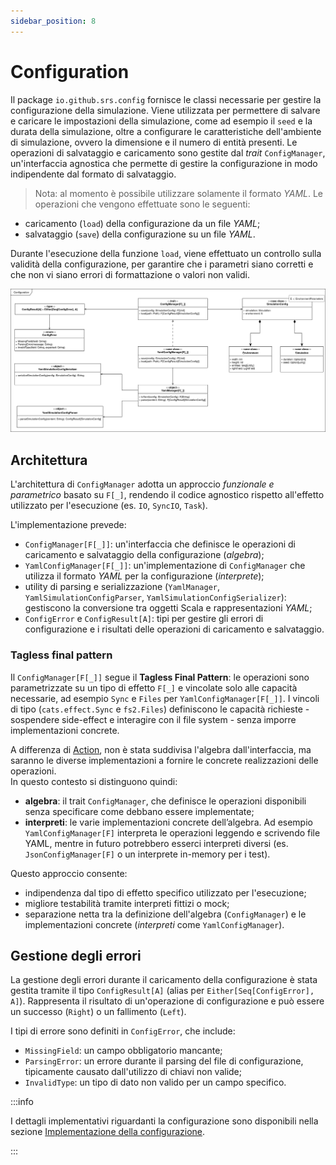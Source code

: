```yaml
---
sidebar_position: 8
---
```


# Configuration

Il package `io.github.srs.config` fornisce le classi necessarie per gestire la configurazione della simulazione.
Viene utilizzata per permettere di salvare e caricare le impostazioni della simulazione, come ad esempio il `seed` e la durata della simulazione, oltre a configurare le caratteristiche dell'ambiente di simulazione, ovvero la dimensione e il numero di entità presenti.
Le operazioni di salvataggio e caricamento sono gestite dal _trait_ `ConfigManager`, un'interfaccia agnostica che permette di gestire la configurazione in modo indipendente dal formato di salvataggio.

> Nota: al momento è possibile utilizzare solamente il formato _YAML_.
> Le operazioni che vengono effettuate sono le seguenti:

- caricamento (`load`) della configurazione da un file _YAML_;
- salvataggio (`save`) della configurazione su un file _YAML_.

Durante l'esecuzione della funzione `load`, viene effettuato un controllo sulla validità della configurazione, per garantire che i parametri siano corretti e che non vi siano errori di formattazione o valori non validi.

![Configuration](../../static/img/04-detailed-design/configuration.png)

## Architettura

L'architettura di `ConfigManager` adotta un approccio _funzionale e parametrico_ basato su `F[_]`, rendendo il codice agnostico rispetto all'effetto utilizzato per l'esecuzione (es. `IO`, `SyncIO`, `Task`).

L'implementazione prevede:

- `ConfigManager[F[_]]`: un'interfaccia che definisce le operazioni di caricamento e salvataggio della configurazione (_algebra_);
- `YamlConfigManager[F[_]]`: un'implementazione di `ConfigManager` che utilizza il formato _YAML_ per la configurazione (_interprete_);
- utility di parsing e serializzazione (`YamlManager`, `YamlSimulationConfigParser`, `YamlSimulationConfigSerializer`): gestiscono la conversione tra oggetti Scala e rappresentazioni _YAML_;
- `ConfigError` e `ConfigResult[A]`: tipi per gestire gli errori di configurazione e i risultati delle operazioni di caricamento e salvataggio.

### Tagless final pattern

Il `ConfigManager[F[_]]` segue il **Tagless Final Pattern**: le operazioni sono parametrizzate su un tipo di effetto `F[_]` e vincolate solo alle capacità necessarie, ad esempio `Sync` e `Files` per `YamlConfigManager[F[_]]`.
I vincoli di tipo (`cats.effect.Sync` e `fs2.Files`) definiscono le capacità richieste - sospendere side-effect e interagire con il file system - senza imporre implementazioni concrete.

A differenza di [Action](./07-action.md), non è stata suddivisa l'algebra dall'interfaccia, ma saranno le diverse implementazioni a fornire le concrete realizzazioni delle operazioni.  
In questo contesto si distinguono quindi:

- **algebra**: il trait `ConfigManager`, che definisce le operazioni disponibili senza specificare come debbano essere implementate;
- **interpreti**: le varie implementazioni concrete dell’algebra. Ad esempio `YamlConfigManager[F]` interpreta le operazioni leggendo e scrivendo file YAML, mentre in futuro potrebbero esserci interpreti diversi (es. `JsonConfigManager[F]` o un interprete in-memory per i test).

Questo approccio consente:

- indipendenza dal tipo di effetto specifico utilizzato per l'esecuzione;
- migliore testabilità tramite interpreti fittizi o mock;
- separazione netta tra la definizione dell'algebra (`ConfigManager`) e le implementazioni concrete (_interpreti_ come `YamlConfigManager`).

## Gestione degli errori

La gestione degli errori durante il caricamento della configurazione è stata gestita tramite il tipo `ConfigResult[A]` (alias per `Either[Seq[ConfigError], A]`).
Rappresenta il risultato di un'operazione di configurazione e può essere un successo (`Right`) o un fallimento (`Left`).

I tipi di errore sono definiti in `ConfigError`, che include:

- `MissingField`: un campo obbligatorio mancante;
- `ParsingError`: un errore durante il parsing del file di configurazione, tipicamente causato dall'utilizzo di chiavi non valide;
- `InvalidType`: un tipo di dato non valido per un campo specifico.

:::info

I dettagli implementativi riguardanti la configurazione sono disponibili nella sezione [Implementazione della configurazione](../05-implementation/02-simone-ceredi/4-configuration.md).

:::
